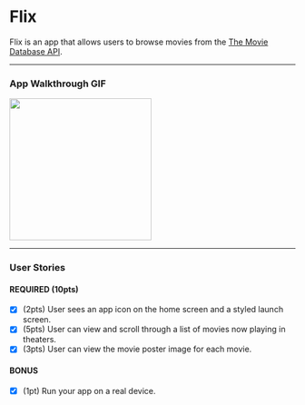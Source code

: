 # Flix

Flix is an app that allows users to browse movies from the [The Movie Database API](https://developers.themoviedb.org/3/getting-started/introduction).

---

<!-- ## Flix Part 1 -->

### App Walkthrough GIF
<img src="gifs/flix_part2_vid.gif" width=250><br>

---

### User Stories

#### REQUIRED (10pts)
- [x] (2pts) User sees an app icon on the home screen and a styled launch screen.
- [x] (5pts) User can view and scroll through a list of movies now playing in theaters.
- [x] (3pts) User can view the movie poster image for each movie.

#### BONUS
<!-- - [ ] (2pt) User can view the app on various device sizes and orientations.-->
- [x] (1pt) Run your app on a real device.
